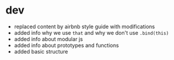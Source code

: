 # dev

* replaced content by airbnb style guide with modifications
* added info why we use `that` and why we don't use `.bind(this)`
* added info about modular js
* added info about prototypes and functions
* added basic structure